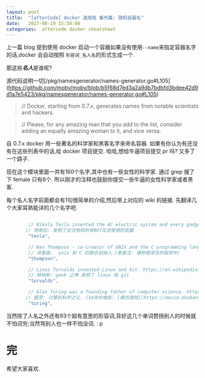 ```yaml
---
layout: post
title:  "[afterCode] docker 速成班 番外篇: 随机容器名"
date:   2017-08-19 15:50:00
categories:  aftercode docker cheatsheet
---
```


上一篇 blog 提到使用 docker 启动一个容器如果没有使用`--name`来指定容器名字的话,docker 会自动按照 `形容词_名人名`的形式生成一个.

那这些***名人***是谁呢?

源代码说明一切[/pkg/namesgenerator/names-generator.go#L105]
(https://github.com/moby/moby/blob/b5f68d7ed3a2a9db7bdbfd3bdee42d9d1a7e5423/pkg/namesgenerator/names-generator.go#L105)

>// Docker, starting from 0.7.x, generates names from notable scientists and hackers.

>// Please, for any amazing man that you add to the list, consider adding an equally amazing woman to it, and vice versa.

自 0.7.x docker 用一些著名的科学家和黑客名字来命名容器. 如果有你认为有还没有在这些列表中的话,给 docker 项目提交. 哈哈,想给牛逼项目提交 pr 吗? 又多了一个路子.

现在这个模块里面一共有160个名字,其中也有一些女性的科学家. 通过 grep 搜了下 female 只有6个. 所以刚才的注释也鼓励你提交一些牛逼的女性科学家或者黑客.

每个名人名字前面都会有1句很简单的介绍,然后带上对应的 wiki 的链接. 先翻译几个大家耳熟能详的几个名字吧.

```go

		// Nikola Tesla invented the AC electric system and every gadget ever used by a James Bond villain. https://en.wikipedia.org/wiki/Nikola_Tesla
	   // 特斯拉: 发明了交流电和所有007反派使用的武器
		"tesla",

		// Ken Thompson - co-creator of UNIX and the C programming language - https://en.wikipedia.org/wiki/Ken_Thompson
		// 汤普森:  unix 和 C 的联合创始人.(笔者注: 堪称程序员的祖师爷)
		"thompson",

		// Linus Torvalds invented Linux and Git. https://en.wikipedia.org/wiki/Linus_Torvalds
		// 林纳斯: geek 之神 发明了 linux 和 git
		"torvalds",

		// Alan Turing was a founding father of computer science. https://en.wikipedia.org/wiki/Alan_Turing.
	   // 图灵: 计算机科学之父. (14年的电影: [模仿游戏](https://movie.douban.com/subject/10463953/) 非常值得一看)
		"turing",

```

当然除了人名之外还有93个超有意思的形容词,背好这几个单词赞扬别人的时候就不怕词穷;当然骂别人也一样不怕没词. : p


# 完
希望大家喜欢.
